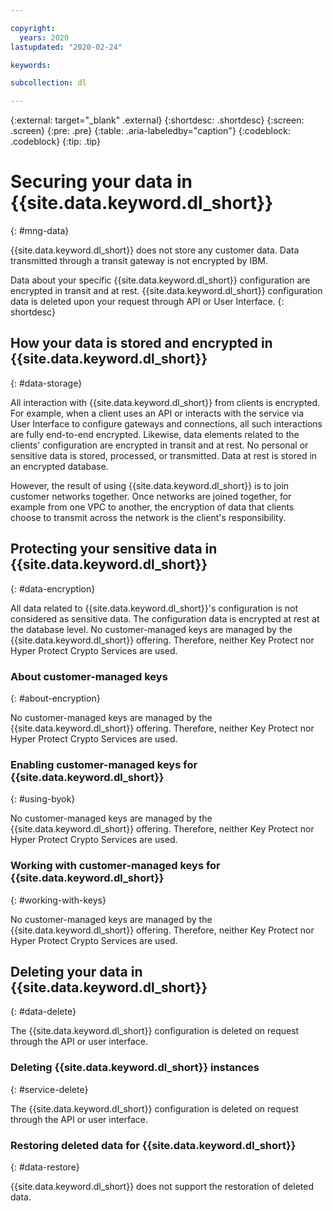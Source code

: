 ```yaml
---

copyright:
  years: 2020
lastupdated: "2020-02-24"

keywords:

subcollection: dl

---
```


{:external: target="_blank" .external}
{:shortdesc: .shortdesc}
{:screen: .screen}
{:pre: .pre}
{:table: .aria-labeledby="caption"}
{:codeblock: .codeblock}
{:tip: .tip}

# Securing your data in {{site.data.keyword.dl_short}}
{: #mng-data}

{{site.data.keyword.dl_short}} does not store any customer data. Data transmitted through a transit gateway is not encrypted by IBM.

Data about your specific {{site.data.keyword.dl_short}} configuration are encrypted in transit and at rest. {{site.data.keyword.dl_short}} configuration data is deleted upon your request through API or User Interface.
{: shortdesc}

## How your data is stored and encrypted in {{site.data.keyword.dl_short}}
{: #data-storage}

All interaction with {{site.data.keyword.dl_short}} from clients is encrypted. For example, when a client uses an API or interacts with the service via User Interface to configure gateways and connections, all such interactions are fully end-to-end encrypted. Likewise, data elements related to the clients' configuration are encrypted in transit and at rest. No personal or sensitive data is stored, processed, or transmitted. Data at rest is stored in an encrypted database.

However, the result of using {{site.data.keyword.dl_short}} is to join customer networks together. Once networks are joined together, for example from one VPC to another, the encryption of data that clients choose to transmit across the network is the client's responsibility.

## Protecting your sensitive data in {{site.data.keyword.dl_short}}
{: #data-encryption}

All data related to {{site.data.keyword.dl_short}}'s configuration is not considered as sensitive data. The configuration data is encrypted at rest at the database level. No customer-managed keys are managed by the {{site.data.keyword.dl_short}} offering. Therefore, neither Key Protect nor Hyper Protect Crypto Services are used.

### About customer-managed keys
{: #about-encryption}

No customer-managed keys are managed by the {{site.data.keyword.dl_short}} offering. Therefore, neither Key Protect nor Hyper Protect Crypto Services are used.

### Enabling customer-managed keys for {{site.data.keyword.dl_short}}
{: #using-byok}

No customer-managed keys are managed by the {{site.data.keyword.dl_short}} offering. Therefore, neither Key Protect nor Hyper Protect Crypto Services are used.

### Working with customer-managed keys for {{site.data.keyword.dl_short}}
{: #working-with-keys}

No customer-managed keys are managed by the {{site.data.keyword.dl_short}} offering. Therefore, neither Key Protect nor Hyper Protect Crypto Services are used.

## Deleting your data in {{site.data.keyword.dl_short}}
{: #data-delete}

The {{site.data.keyword.dl_short}} configuration is deleted on request through the API or user interface.

### Deleting {{site.data.keyword.dl_short}} instances
{: #service-delete}

The {{site.data.keyword.dl_short}} configuration is deleted on request through the API or user interface.

### Restoring deleted data for {{site.data.keyword.dl_short}}
{: #data-restore}

{{site.data.keyword.dl_short}} does not support the restoration of deleted data.
